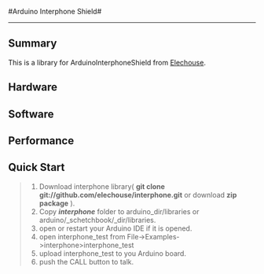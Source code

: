 #Arduino Interphone Shield#

-----------------
Summary
-------
This is a library for ArduinoInterphoneShield from [Elechouse](http://www.elechouse.com "elechouse").

Hardware
--------
<!-- add picture here -->

Software
--------

Performance
-----------

Quick Start
-----------

>1. Download interphone library\( **git clone git://github.com/elechouse/interphone.git** or download **zip package** ).
>2. Copy ***interphone*** folder to arduino\_dir/libraries or arduino/_schetchbook/_dir/libraries.
>3. open or restart your Arduino IDE if it is opened.
>4. open interphone_test from File->Examples->interphone>interphone\_test
>5. upload interphone\_test to you Arduino board.
>6. push the CALL button to talk.
>
